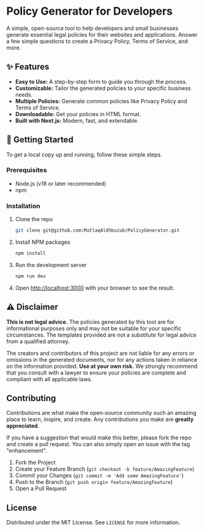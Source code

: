 # Policy Generator for Developers

A simple, open-source tool to help developers and small businesses generate essential legal policies for their websites and applications. Answer a few simple questions to create a Privacy Policy, Terms of Service, and more.

## ✨ Features

- **Easy to Use:** A step-by-step form to guide you through the process.
- **Customizable:** Tailor the generated policies to your specific business needs.
- **Multiple Policies:** Generate common policies like Privacy Policy and Terms of Service.
- **Downloadable:** Get your policies in HTML format.
- **Built with Next.js:** Modern, fast, and extendable.

## 🚀 Getting Started

To get a local copy up and running, follow these simple steps.

### Prerequisites

- Node.js (v18 or later recommended)
- npm

### Installation

1. Clone the repo
   ```sh
   git clone git@github.com:MutlaqAldhbuiub/PolicyGenerator.git
   ```
2. Install NPM packages
   ```sh
   npm install
   ```
3. Run the development server
   ```sh
   npm run dev
   ```
4. Open [http://localhost:3000](http://localhost:3000) with your browser to see the result.

## ⚠️ Disclaimer

**This is not legal advice.** The policies generated by this tool are for informational purposes only and may not be suitable for your specific circumstances. The templates provided are not a substitute for legal advice from a qualified attorney.

The creators and contributors of this project are not liable for any errors or omissions in the generated documents, nor for any actions taken in reliance on the information provided. **Use at your own risk.** We strongly recommend that you consult with a lawyer to ensure your policies are complete and compliant with all applicable laws.

## Contributing

Contributions are what make the open-source community such an amazing place to learn, inspire, and create. Any contributions you make are **greatly appreciated**.

If you have a suggestion that would make this better, please fork the repo and create a pull request. You can also simply open an issue with the tag "enhancement".

1. Fork the Project
2. Create your Feature Branch (`git checkout -b feature/AmazingFeature`)
3. Commit your Changes (`git commit -m 'Add some AmazingFeature'`)
4. Push to the Branch (`git push origin feature/AmazingFeature`)
5. Open a Pull Request

## License

Distributed under the MIT License. See `LICENSE` for more information.
